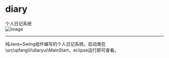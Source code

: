 # diary
个人日记系统
<br>
![image](https://github.com/Teears/notes/tree/master/images/diary1.png)
*****
纯Java+Swing组件编写的个人日记系统，启动类在\src\qifang\li\diaryui\MainStart，eclipse运行即可查看。
